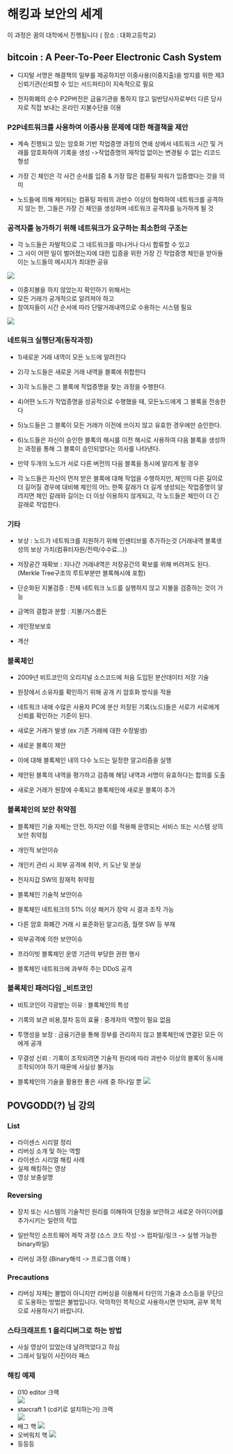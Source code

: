 # 해킹과 보안의 세계

이 과정은 꿈의 대학에서 진행됩니다 ( 장소 : 대화고등학교)

## bitcoin : A Peer-To-Peer Electronic Cash System

- 디지털 서명은 해결책의 일부를 제공하지만 이중사용(이중지출)을 방지를 위한 제3신뢰기관(신뢰할 수 있는 서드파티)이 지속적으로 필요

- 전자화폐의 순수 P2P버전은 금융기관을 통하지 않고 일반당사자로부터 다른 당사자로 직접 보내는 온라인 지불수단을 이용

### P2P네트워크를 사용하여 이중사용 문제에 대한 해결책을 제안
 
- 계속 진행되고 있는 암호화 기반 작업증명 과정의 연쇄 상에서 네트워크 시간 및 거래를 암호화하여 기록을 생성  ->작업증명의 재작업 없이는 변경될 수 없는 리코드 형성

- 가장 긴 체인은 각 사건 순서를 입증 & 가장 많은 컴퓨팅 파워가 입증했다는 것을 의미

- 노드들에 의해 제어되는 컴퓨팅 파워의 과반수 이상이 협력하여 네트워크를 공격하지 않는 한, 그들은 가장 긴 체인을 생성하며 네트워크 공격자를 능가하게 될 것

### 공격자를 능가하기 위해 네트워크가 요구하는 최소한의 구조는

- 각 노드들은 자발적으로 그 네트워크를 떠나거나 다시 합류할 수 있고
- 그 사이 어떤 일이 벌어졌는지에 대한 입증을 위한 가장 긴 작업증명 체인을 받아들이는 노드들의 메시지가 최대한 공유

![](./img/part1.gif)

- 이중지불을 하지 않았는지 확인하기 위해서는 
 - 모든 거래가 공개적으로 알려져야 하고
 - 참여자들이 시간 순서에 따라 단말거래내역으로 수용하는 시스템 필요

![](./img/part2.jpg)

### 네트워크 실행단계(동작과정) 

- 1)새로운 거래 내역이 모든 노드에 알려진다
- 2)각 노드들은 새로운 거래 내역을 블록에 취합한다
- 3)각 노드들은 그 블록에 작업증명을 찾는 과정을 수행한다.
- 4)어떤 노드가 작업증명을 성공적으로 수행했을 때, 모든노드에게 그 블록을 전송한다
- 5)노드들은 그 블록이 모든 거래가 이전에 쓰이지 않고 유효한 경우에만 승인한다.
- 6)노드들은 자신이 승인한 블록의 해시를 이전 해시로 사용하여 다음 블록을 생성하는 과정을 통해 그 블록이 승인되었다는 의사를 나타낸다.

- 만약 두개의 노드가 서로 다른 버전의 다음 블록을 동시에 알리게 될 경우
 - 각 노드들은 자신이 먼저 받은 블록에 대해 작업을 수행하지만, 체인의 다른 길이로 더 길어질 경우에 대비해 체인의 어느 한쪽 갈래가 더 길게 생성되는 작업증명이 알려지면 체인 갈래와 길이는 더 이상 이용하지 않게되고, 각 노드들은 체인이 더 긴 갈래로 작업한다.

### 기타

- 보상 : 노드가 네트워크를 지원하기 위해 인센티브를 추가하는것 (거래내역 블록생성의 보상 가치(컴퓨터자원/전력/수수료...))

- 저장공간 재확보 : 지나간 거래내역은 저장공간의 확보를 위해 버려져도 된다. (Merkle Tree구조의 루트부분만 블록해시에 포함) 

- 단순화된 지불검증 : 전체 네트워크 노드를 실행하지 않고 지불을 검증하는 것이 가능

- 금액의 결합과 분할 : 지불/거스름돈

- 개인정보보호

- 계산

### 블록체인

- 2009년 비트코인의 오리지널 소스코드에 처음 도입된 분산데이터 저장 기술

- 원장에서 소유자를 확인하기 위해 공개 키 암호화 방식을 적용

- 네트워크 내에 수많은 사용자 PC에 분산 저장된 기록(노드)들은 서로가 서로에게 신뢰를 확인하는 기준이 된다.
 
 - 새로운 거래가 발생 (ex 기존 거래에 대한 수정발생)
 - 새로운 블록이 제안
 - 이에 대해 블록체인 내의 다수 노드는 일정한 알고리즘을 실행
 - 제안된 블록의 내역을 평가하고 검증해 해당 내역과 서명이 유효하다는 합의를 도출
 - 새로운 거래가 원장에 수록되고 블록체인에 새로운 블록이 추가

### 블록체인의 보안 취약점

- 블록체인 기술 자체는 안전, 하지만 이를 적용해 운영되는 서비스 또는 시스템 상의 보안 취약점

 - 개인적 보안이슈
  - 개인키 관리 시 외부 공격에 취약, 키 도난 및 분실
  - 전자지갑 SW의 잠재적 취약점
 
 - 블록체인 기술적 보안이슈
  - 블록체인 네트워크의 51% 이상 해커가 장악 시 결과 조작 가능
  - 다른 암호 화폐간 거래 시 표준화된 알고리즘, 월렛 SW 등 부재

 - 외부공격에 의한 보안이슈
  - 프라이빗 블록체인 운영 기관의 부당한 권한 행사
  - 블록체인 네트워크에 과부하 주는 DDoS 공격

### 블록체인 패러다임 _비트코인

- 비트코인이 각광받는 이유 : 블록체인의 특성
 
 - 기록의  보관 비용,절차 등의 효율 : 중개자의 역할이 필요 없음
 - 투명성을 보장 : 금융기관을 통해 장부를 관리하지 않고 블록체인에 연결된 모든 이에게 공개
 - 무결성 신뢰 : 기록이 조작되려면 기술적 원리에 따라 과반수 이상의 블록이 동시에 조작되어야 하기 때문에 사실상 불가능

- 블록체인의 기술을 활용한 좋은 사례 중 하나일 뿐
![](./img/part3.png)

## POVGODD(?) 님 강의

### List
 - 라이센스 시리얼 정리
 - 리버싱 소개 및 하는 역할
 - 라이센스 시리얼 해킹 사례
 - 실제 해킹하는 영상
 - 영상 보충설명

### Reversing
 - 장치 또는 시스템의 기술적인 원리를 이해하여 단점을 보안하고 새로운 아이디어를 추가시키는 일련의 작업
 
 - 일반적인 소프트웨어 제작 과정 (소스 코드 작성 -> 컴파일/링크 -> 실행 가능한 binary파일)

 - 리버싱 과정 (Binary해석 -> 프로그램 이해 )

### Precautions

- 리버싱 자체는 불법이 아니지만 리버싱을 이용해서 타인의 기술과 소스등을 무단으로 도용하는 방법은 불법입니다. 악의적인 목적으로 사용하시면 안되며, 공부 목적으로 사용하시기 바랍니다.

### 스타크래프트 1 올리디버그로 하는 방법

- 사실 영상이 있었는데 날려먹었다고 하심
- 그래서 일일이 사진이라 패스

### 해킹 예제

- 010 editor 크랙 <br>
![](./img/part5.png)
- starcraft 1 (cd키로 설치하는거) 크랙 <br>
![](./img/part4.jpg)
- 배그 핵
![](./img/part6.jpg)
- 오버워치 핵
![](./img/part7.jpg)
- 등등등




